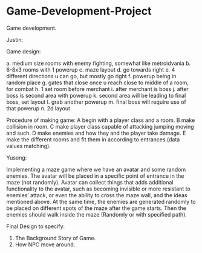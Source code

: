 # Game-Development-Project
Game development.

Justin: 

Game design:

a. medium size rooms with enemy fighting, somewhat like metroidvania
b. 6-8x3 rooms with 1 powerup 
c. maze layout
d. go towards right
e. 4 different directions u can go, but mostly go right
f. powerup being in random place
g. gates that close once u reach close to middle of a room, for combat
h. 1 set room before merchant
i. after merchant is boss
j. after boss is second area with powerup 
k. second area will be leading to final boss, set layout
l. grab another powerup
m. final boss will require use of that powerup
n. 2d layout

Procedure of making game:
A begin with a player class and a room.
B make collision in room.
C make player class capable of attacking jumping moving and such.
D make enemies and how they and the player take damage.
E make the different rooms and fit them in according to entrances (data values matching).




Yusong:

Implementing a maze game where we have an avatar and some random enemies. The avatar will be placed in a specific point of entrance in the maze (not randomly). Avatar can collect things that adds additional functionality to the avatar, such as becoming invisible or more resistant to enemies’ attack, or even the ability to cross the maze wall, and the ideas mentioned above. At the same time, the enemies are generated randomly to be placed on different spots of the maze after the game starts. Then the enemies should walk inside the maze (Randomly or with specified path). 

Final Design to specify:
1. The Background Story of Game.
2. How NPC move around.
